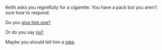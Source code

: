 Keith asks you regretfully for a cigarette. You have a pack but you aren't sure how to respond.

Do you [give him one?](../yes/yes.md)

Or do you say [no?](../no/no.md)

Maybe you should tell him a [joke](../jokes/joke.md).
